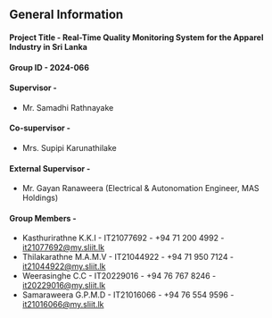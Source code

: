 ## General Information

#### Project Title - Real-Time Quality Monitoring System for the Apparel Industry in Sri Lanka

#### Group ID - 2024-066

#### Supervisor - 
* Mr. Samadhi Rathnayake

#### Co-supervisor - 
* Mrs. Supipi Karunathilake

#### External Supervisor - 
* Mr. Gayan Ranaweera (Electrical & Autonomation Engineer, MAS Holdings)

#### Group Members -
* Kasthurirathne K.K.I - IT21077692 - +94 71 200 4992 - it21077692@my.sliit.lk
* Thilakarathne M.A.M.V - IT21044922 - +94 71 950 7124 - it21044922@my.sliit.lk
* Weerasinghe C.C - IT20229016 - +94 76 767 8246 - it20229016@my.sliit.lk
* Samaraweera G.P.M.D - IT21016066 - +94 76 554 9596 - it21016066@my.sliit.lk